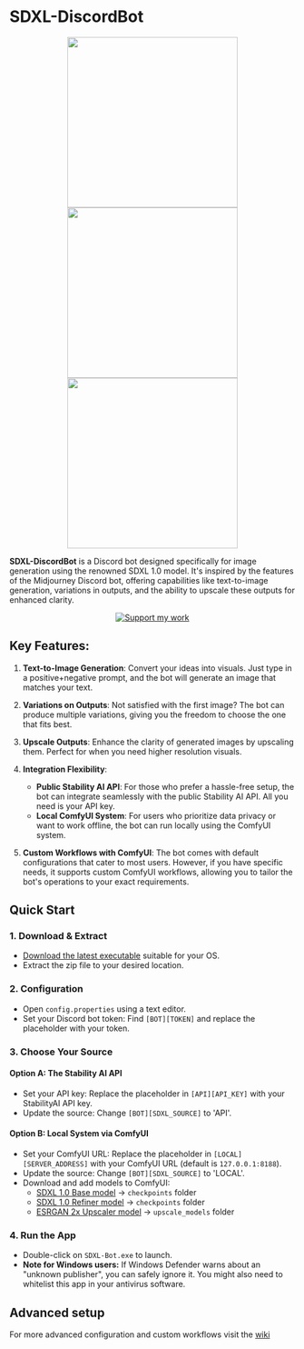 # SDXL-DiscordBot


<p float="left" align="center">
  <img src="https://github.com/dab-bot/ComfyUI-SDXL-DiscordBot/assets/79825913/4d9f60f5-6937-4c73-b5a2-0ff665ac2360" height="300px" align="top" />
  <img src="https://github.com/dab-bot/ComfyUI-SDXL-DiscordBot/assets/79825913/d4c4f26e-b6de-4874-87f9-49d5f5a5ab2a" height="300px" align="top" /> 
  <img src="https://github.com/dab-bot/ComfyUI-SDXL-DiscordBot/assets/79825913/8e0134df-77b2-4e0e-8018-7015090f3a20" height="300px" align="top" />
</p>

**SDXL-DiscordBot** is a Discord bot designed specifically for image generation using the renowned SDXL 1.0 model. It's inspired by the features of the Midjourney Discord bot, offering capabilities like text-to-image generation, variations in outputs, and the ability to upscale these outputs for enhanced clarity.

<div align="center">
  
[![Support my work](https://i.imgur.com/NOoWZ8G.png)](https://ko-fi.com/dab_bot)

</div>


## Key Features:

1. **Text-to-Image Generation**: Convert your ideas into visuals. Just type in a positive+negative prompt, and the bot will generate an image that matches your text.

2. **Variations on Outputs**: Not satisfied with the first image? The bot can produce multiple variations, giving you the freedom to choose the one that fits best.

3. **Upscale Outputs**: Enhance the clarity of generated images by upscaling them. Perfect for when you need higher resolution visuals.

4. **Integration Flexibility**: 
   - **Public Stability AI API**: For those who prefer a hassle-free setup, the bot can integrate seamlessly with the public Stability AI API. All you need is your API key.
   - **Local ComfyUI System**: For users who prioritize data privacy or want to work offline, the bot can run locally using the ComfyUI system.

5. **Custom Workflows with ComfyUI**: The bot comes with default configurations that cater to most users. However, if you have specific needs, it supports custom ComfyUI workflows, allowing you to tailor the bot's operations to your exact requirements.

## Quick Start

### 1. **Download & Extract**
- [Download the latest executable](https://github.com/s3840619/ComfyUI-SDXL-DiscordBot/releases) suitable for your OS.
- Extract the zip file to your desired location.

### 2. **Configuration**
- Open `config.properties` using a text editor.
- Set your Discord bot token: Find `[BOT][TOKEN]` and replace the placeholder with your token.

### 3. **Choose Your Source**

#### Option A: **The Stability AI API**
- Set your API key: Replace the placeholder in `[API][API_KEY]` with your StabilityAI API key.
- Update the source: Change `[BOT][SDXL_SOURCE]` to 'API'.

#### Option B: **Local System via ComfyUI**
- Set your ComfyUI URL: Replace the placeholder in `[LOCAL][SERVER_ADDRESS]` with your ComfyUI URL (default is `127.0.0.1:8188`).
- Update the source: Change `[BOT][SDXL_SOURCE]` to 'LOCAL'.
- Download and add models to ComfyUI:
  - [SDXL 1.0 Base model](https://huggingface.co/stabilityai/stable-diffusion-xl-base-1.0/resolve/main/sd_xl_base_1.0.safetensors) → `checkpoints` folder
  - [SDXL 1.0 Refiner model](https://huggingface.co/stabilityai/stable-diffusion-xl-refiner-1.0/resolve/main/sd_xl_refiner_1.0.safetensors) → `checkpoints` folder
  - [ESRGAN 2x Upscaler model](https://github.com/xinntao/Real-ESRGAN/releases/download/v0.2.1/RealESRGAN_x2plus.pth) → `upscale_models` folder

### 4. **Run the App**
- Double-click on `SDXL-Bot.exe` to launch.
- **Note for Windows users:** If Windows Defender warns about an "unknown publisher", you can safely ignore it. You might also need to whitelist this app in your antivirus software.

## Advanced setup
For more advanced configuration and custom workflows visit the [wiki](https://github.com/s3840619/ComfyUI-SDXL-DiscordBot/wiki/Advanced-config)
